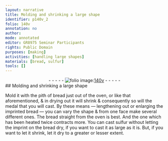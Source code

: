```yaml
---
layout: narrative
title: Molding and shrinking a large shape
identifier: p140v_2
folio: 140v
annotation: no
author:
mode: annotated
editor: GR8975 Seminar Participants
rights: Public Domain
purposes: [making]
activities: [handling large shapes]
materials: [bread, sulfur]
tools: []
---
```


 <div class="folio" align="center">- - - - - <a href="http://gallica.bnf.fr/ark:/12148/btv1b10500001g/f286.item.r=" target="_blank"><img src="https://cu-mkp.github.io/GR8975-edition/assets/photo-icon.png" alt="folio image: " style="display:inline-block; margin-bottom:-3px;"/>140v</a> - - - - - </div> 
## Molding and shrinking a large shape

  <span class="activity"></span> 
 Mold it with the pith of <span class="material">bread</span> just out of the oven, or like that aforementioned, & in drying out it will shrink & consequently so will the medal that you will cast. By these means — lengthening out or enlarging the imprinted <span class="material">bread</span> — you can vary the shape & from one face make several different ones. The <span class="material">bread</span> straight from the oven is best. And the one which has been heated twice contracts more. You can cast <span class="material">sulfur</span> without letting the imprint on the bread dry, if you want to cast it as large as it is. But, if you want to let it shrink, let it dry to a greater or lesser extent. 
 